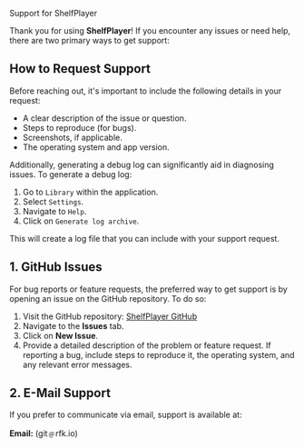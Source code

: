 Support for ShelfPlayer

Thank you for using **ShelfPlayer**! If you encounter any issues or need help, there are two primary ways to get support:

## How to Request Support

Before reaching out, it's important to include the following details in your request:

- A clear description of the issue or question.
- Steps to reproduce (for bugs).
- Screenshots, if applicable.
- The operating system and app version.

Additionally, generating a debug log can significantly aid in diagnosing issues. To generate a debug log:

1. Go to `Library` within the application.
2. Select `Settings`.
3. Navigate to `Help`.
4. Click on `Generate log archive`.

This will create a log file that you can include with your support request.

## 1. GitHub Issues

For bug reports or feature requests, the preferred way to get support is by opening an issue on the GitHub repository. To do so:

1. Visit the GitHub repository: [ShelfPlayer GitHub](https://github.com/rasmuslos/ShelfPlayer)
2. Navigate to the **Issues** tab.
3. Click on **New Issue**.
4. Provide a detailed description of the problem or feature request. If reporting a bug, include steps to reproduce it, the operating system, and any relevant error messages.

## 2. E-Mail Support

If you prefer to communicate via email, support is available at:

**Email:** (git﹫rfk.io)